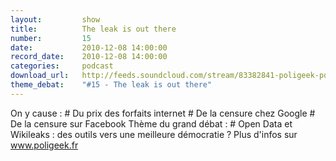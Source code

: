 ```yaml
---
layout:         show
title:          The leak is out there
number:         15
date:           2010-12-08 14:00:00
record_date:    2010-12-08 14:00:00
categories:     podcast
download_url:   http://feeds.soundcloud.com/stream/83382841-poligeek-poligeek15.mp3
theme_debat:    "#15 - The leak is out there"
---
```



On y cause : # Du prix des forfaits internet # De la censure chez Google # De la censure sur Facebook Thème du grand débat : # Open Data et Wikileaks : des outils vers une meilleure démocratie ? Plus d'infos sur www.poligeek.fr

